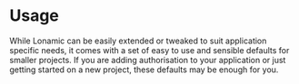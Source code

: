 # Usage

While Lonamic can be easily extended or tweaked to suit application specific needs, it comes with a set of easy to use and sensible defaults for smaller projects. If you are adding authorisation to your application or just getting started on a new project, these defaults may be enough for you.
